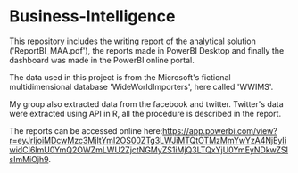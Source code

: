 # Business-Intelligence
This repository includes the writing report of the analytical solution ('ReportBI_MAA.pdf'), the reports made in PowerBI Desktop and finally the dashboard was made in the PowerBI online portal.

The data used in this project is from the Microsoft's fictional multidimensional database 'WideWorldImporters', here called 'WWIMS'.

My group also extracted data from the facebook and twitter. Twitter's data were extracted using API in R, all the procedure is described in the report.

The reports can be accessed online here:https://app.powerbi.com/view?r=eyJrIjoiMDcwMzc3MjItYmI2OS00ZTg3LWJiMTQtOTMzMmYwYzA4NjEyIiwidCI6ImU0YmQ2OWZmLWU2ZjctNGMyZS1iMjQ3LTQxYjU0YmEyNDkwZSIsImMiOjh9.

